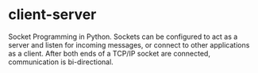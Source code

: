 # client-server
Socket Programming in Python. Sockets can be configured to act as a server and listen for incoming messages, or connect to other applications as a client. After both ends of a TCP/IP socket are connected, communication is bi-directional.
